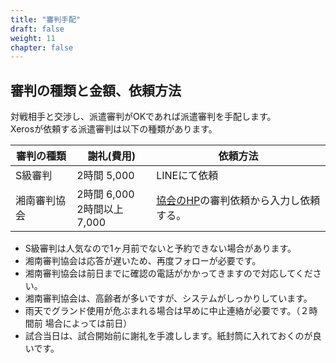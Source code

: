 ```yaml
---
title: "審判手配"
draft: false
weight: 11
chapter: false
---
```


## 審判の種類と金額、依頼方法
対戦相手と交渉し、派遣審判がOKであれば派遣審判を手配します。<BR>
Xerosが依頼する派遣審判は以下の種類があります。

| 審判の種類   | 謝礼(費用)   | 依頼方法                                                |
| ------------ | ------ | --------------------------------------------------- |
| S級審判      | 2時間 5,000 | LINEにて依頼             |
| 湘南審判協会 | 2時間 6,000 <BR> 2時間以上 7,000 | [協会のHP](http://www.sbua.net/)の審判依頼から入力し依頼する。|
  
 
- S級審判は人気なので1ヶ月前でないと予約できない場合があります。
- 湘南審判協会は応答が遅いため、再度フォローが必要です。
- 湘南審判協会は前日までに確認の電話がかかってきますので対応してください。
- 湘南審判協会は、高齢者が多いですが、システムがしっかりしています。
- 雨天でグランド使用が危ぶまれる場合は早めに中止連絡が必要です。（２時間前 場合によっては前日）　  
- 試合当日は、試合開始前に謝礼を手渡しします。紙封筒に入れておくのが良いです。
  

